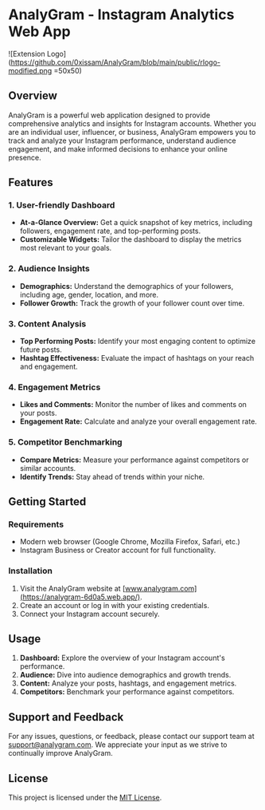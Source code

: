 # AnalyGram - Instagram Analytics Web App
![Extension Logo](https://github.com/0xissam/AnalyGram/blob/main/public/rlogo-modified.png =50x50)
## Overview

AnalyGram is a powerful web application designed to provide comprehensive analytics and insights for Instagram accounts. Whether you are an individual user, influencer, or business, AnalyGram empowers you to track and analyze your Instagram performance, understand audience engagement, and make informed decisions to enhance your online presence.

## Features

### 1. **User-friendly Dashboard**

   - **At-a-Glance Overview:** Get a quick snapshot of key metrics, including followers, engagement rate, and top-performing posts.
   - **Customizable Widgets:** Tailor the dashboard to display the metrics most relevant to your goals.

### 2. **Audience Insights**

   - **Demographics:** Understand the demographics of your followers, including age, gender, location, and more.
   - **Follower Growth:** Track the growth of your follower count over time.

### 3. **Content Analysis**

   - **Top Performing Posts:** Identify your most engaging content to optimize future posts.
   - **Hashtag Effectiveness:** Evaluate the impact of hashtags on your reach and engagement.

### 4. **Engagement Metrics**

   - **Likes and Comments:** Monitor the number of likes and comments on your posts.
   - **Engagement Rate:** Calculate and analyze your overall engagement rate.

### 5. **Competitor Benchmarking**

   - **Compare Metrics:** Measure your performance against competitors or similar accounts.
   - **Identify Trends:** Stay ahead of trends within your niche.

## Getting Started

### Requirements

- Modern web browser (Google Chrome, Mozilla Firefox, Safari, etc.)
- Instagram Business or Creator account for full functionality.

### Installation

1. Visit the AnalyGram website at [www.analygram.com](https://analygram-6d0a5.web.app/).
2. Create an account or log in with your existing credentials.
3. Connect your Instagram account securely.

## Usage

1. **Dashboard:** Explore the overview of your Instagram account's performance.
2. **Audience:** Dive into audience demographics and growth trends.
3. **Content:** Analyze your posts, hashtags, and engagement metrics.
4. **Competitors:** Benchmark your performance against competitors.

## Support and Feedback

For any issues, questions, or feedback, please contact our support team at [support@analygram.com](mailto:support@analygram.com). We appreciate your input as we strive to continually improve AnalyGram.

## License

This project is licensed under the [MIT License](LICENSE).
